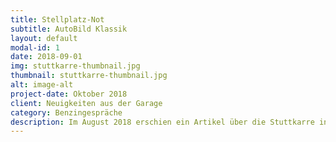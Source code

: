 ```yaml
---
title: Stellplatz-Not
subtitle: AutoBild Klassik 
layout: default
modal-id: 1
date: 2018-09-01
img: stuttkarre-thumbnail.jpg
thumbnail: stuttkarre-thumbnail.jpg
alt: image-alt
project-date: Oktober 2018
client: Neuigkeiten aus der Garage
category: Benzingespräche
description: Im August 2018 erschien ein Artikel über die Stuttkarre in der AutoBild Klassik zum Thema „Stellplatz-Not“
---
```

